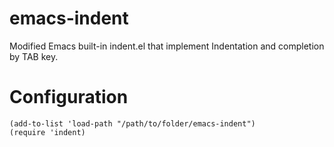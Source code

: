 # emacs-indent
Modified Emacs built-in indent.el that implement Indentation and completion by TAB key.

# Configuration
```elisp
(add-to-list 'load-path "/path/to/folder/emacs-indent")
(require 'indent)
```